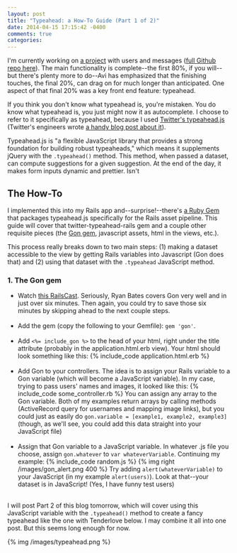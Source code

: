 ```yaml
---
layout: post
title: "Typeahead: a How-To Guide (Part 1 of 2)"
date: 2014-04-15 17:15:42 -0400
comments: true
categories: 
---
```

I'm currently working on <a href="http://www.tendermessenger.com/">a project</a> with users and messages (<a href="https://github.com/AlexPatriquin/BitcoinMessenger">full Github repo here</a>). The main functionality is complete--the first 80%, if you will--but there's plenty more to do--Avi has emphasized that the finishing touches, the final 20%, can drag on for much longer than anticipated. One aspect of that final 20% was a key front end feature: typeahead.

If you think you don't know what typeahead is, you're mistaken. You do know what typeahead is, you just might now it as autocomplete. I choose to refer to it specifically as typeahead, because I used <a href="http://twitter.github.io/typeahead.js/">Twitter's typeahead.js</a> (Twitter's engineers wrote <a href="https://blog.twitter.com/2013/twitter-typeaheadjs-you-autocomplete-me">a handy blog post about it</a>).

Typeahead.js is "a flexible JavaScript library that provides a strong foundation for building robust typeaheads," which means it supplements jQuery with the <code>.typeahead()</code> method. This method, when passed a dataset, can compute suggestions for a given suggestion. At the end of the day, it makes form inputs dynamic and prettier. Isn't 

<h2>The How-To</h2>
I implemented this into my Rails app and--surprise!--there's <a href="https://github.com/yourabi/twitter-typeahead-rails/">a Ruby Gem</a> that packages typeahead.js specifically for the Rails asset pipeline. This guide will cover that twitter-typeahead-rails gem and a couple other requisite pieces (the <a href="https://github.com/gazay/gon">Gon gem</a>, javascript assets, html in the views, etc.).

This process really breaks down to two main steps: (1) making a dataset accessible to the view by getting Rails variables into Javascript (Gon does that) and (2) using that dataset with the <code>.typeahead</code> JavaScript method.
<h3>1. The Gon gem</h3>
<ul>
  <li>
    Watch <a href="http://railscasts.com/episodes/324-passing-data-to-javascript">this RailsCast</a>. Seriously, Ryan Bates covers Gon very well and in just over six minutes. Then again, you could try to save those six minutes by skipping ahead to the next couple steps.
  </li><br>
  <li>
    Add the gem (copy the following to your Gemfile): <code>gem 'gon'</code>.
  </li><br>
  <li>
    Add <code><%= include_gon %></code> to the head of your html, right under the title attribute (probably in the application.html.erb view). Your html should look something like this:
        {% include_code application.html.erb %}
  </li><br>
  <li>
    Add Gon to your controllers. The idea is to assign your Rails variable to a Gon variable (which will become a JavaScript variable). In my case, trying to pass users' names and images, it looked like this:
        {% include_code some_controller.rb %}
    You can assign any array to the Gon variable. Both of my examples return arrays by calling methods (ActiveRecord query for usernames and mapping image links), but you could just as easily do <code>gon.variable = [example1, example2, example3]</code> (though, as we'll see, you could add this data straight into your JavaScript file)
  </li><br>
  <li>
    Assign that Gon variable to a JavaScript variable. In whatever .js file you choose, assign <code>gon.whatever</code> to <code>var whateverVariable</code>. Continuing my example:
        {% include_code random.js %}
        {% img right /images/gon_alert.png 400 %}
    Try adding <code>alert(whateverVariable)</code> to your JavaScript (in my example <code>alert(users)</code>). Look at that--your dataset is in JavaScript! (Yes, I have funny test users)
  </li><br>
</ul>

I will post Part 2 of this blog tomorrow, which will cover using this JavaScript variable with the <code>.typeahead()</code> method to create a fancy typeahead like the one with Tenderlove below. I may combine it all into one post. But this seems long enough for now.

{% img /images/typeahead.png %}
